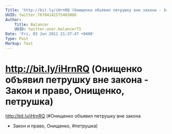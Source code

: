 ```yaml
---
Title: 'http://bit.ly/iHrnRQ (Онищенко объявил петрушку вне закона - Закон и право, Онищенко, петрушка)'
UUID: twitter.76704142575403008
Author:
    Title: Balancer
    UUID: twitter.user.balancer73
Date: 'Fri, 03 Jun 2011 21:37:47 +0400'
Type: Post
Markup: Text
---
```


# http://bit.ly/iHrnRQ (Онищенко объявил петрушку вне закона - Закон и право, Онищенко, петрушка)

http://bit.ly/iHrnRQ (#Онищенко объявил петрушку вне закона
- Закон и право, Онищенко, #петрушка)